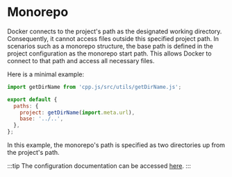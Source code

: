 # Monorepo
Docker connects to the project's path as the designated working directory. Consequently, it cannot access files outside this specified project path. In scenarios such as a monorepo structure, the base path is defined in the project configuration as the monorepo start path. This allows Docker to connect to that path and access all necessary files.

Here is a minimal example:
```js title="cppjs.config.js"
import getDirName from 'cpp.js/src/utils/getDirName.js'; 

export default { 
  paths: { 
    project: getDirName(import.meta.url), 
    base: '../..', 
  }, 
};
```

In this example, the monorepo's path is specified as two directories up from the project's path.

:::tip
The configuration documentation can be accessed [here](/docs/api/configuration/paths).
:::

